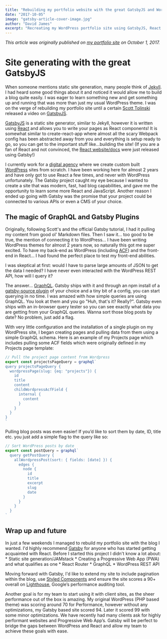```yaml
---
title: "Rebuilding my portfolio website with the great GatsbyJS and WordPress"
date: "2017-10-05"
image: "gatsby-article-cover-image.jpg"
author: "David James"
excerpt: "Recreating my WordPress portfolio site using GatsbyJS, React and the WordPress REST API"
---
```

*This article was originally published on [my portfolio site](http://dfjames.com/blog/site-generating-with-the-great-gatsbyjs) on October 1, 2017.*

# Site generating with the great GatsbyJS

When someone mentions static site generation, many people think of [Jekyll](https://jekyllrb.com/). I had heard some good things about it and noticed it would allow me to build a blog quite easily. I was eager to learn something new and get something up and running that was more than just my usual WordPress theme. I was on the verge of rebuilding my portfolio site until a certain [Scott Tolinski](https://www.youtube.com/user/LevelUpTuts) released a video on [GatsbyJS](https://www.youtube.com/watch?v=b2H7fWhQcdE&feature=youtu.be).

[GatsbyJS](/) is a static site generator, similar to Jekyll, however it is written using [React](https://reactjs.org/) and allows you to write your pages as React components! It is somewhat similar to create-react-app where almost all the scary Webpack config has been abstracted away from you and everything is setup ready to go, so you can get to the important stuff like...building the site! (If you are a fan of React and not convinced, the [React website/docs](https://reactjs.org/) were just released using Gatsby!)

I currently work for a [digital agency](http://chromatix.com.au) where we create custom built [WordPress](https://wordpress.org/) sites from scratch. I have been working here for almost 2 years and have only got to use React a few times, and never with WordPress unfortunately. The Gatsby project caught my eye because I wanted to create a site that was modern, fast, had blog capabilities, and gave me the opportunity to learn some more React and JavaScript. Another reason I ended up going with Gatsby was the promise that your project could be connected to various APIs or even a CMS of your choice.

## The magic of GraphQL and Gatsby Plugins

Originally, following Scott's and the official Gatsby tutorial, I had it pulling my content from good ol' Markdown files. Then I saw it... too good to be true, the mention of connecting it to WordPress... I have been writing WordPress themes for almost 2 years now, so naturally this got me super excited. To have my back-end as WordPress (including [ACF](https://www.advancedcustomfields.com/)) and the front-end in React… I had found the perfect place to test my front-end abilities.

I was skeptical at first: would I have to parse large amounts of JSON to get the data I needed? I have never even interacted with the WordPress REST API, how will I query it?

The answer... [GraphQL](http://graphql.org/). Gatsby ships with it and through an npm install of a [gatsby-source plugin](https://www.gatsbyjs.org/docs/plugins/) of your choice and a tiny bit of a config, you can start querying in no time. I was amazed with how simple queries are using GraphQL. You look at them and you go "Huh, that's it? Really?". Gatsby even ships with an in-browser query tester so you can see exactly what data you are getting from your GraphQL queries. Wanna sort those blog posts by date? No problem, just add a flag.

With very little configuration and the installation of a single plugin on my WordPress site, I began creating pages and pulling data from them using a simple GraphQL schema. Here is an example of my Projects page which includes pulling some ACF fields which were originally defined in my Projects page template:

```js
// Pull the project page content from Wordpress
export const projectsPageQuery = graphql`
query projectsPageQuery {
  wordpressPage(slug: {eq: "projects"}) {
    id
    title
    content
    childWordpressAcfField {
      internal {
        content
      }
    }
  }
}
`
```

Pulling blog posts was even easier! If you’d like to sort them by date, ID, title etc. you just add a simple flag to the query like so:

```js
// Sort WordPress posts by date
export const postQuery = graphql`
  query getPostQuery {
    allWordpressPost(sort: { fields: [date] }) {
      edges {
        node {
          id
          title
          excerpt
          slug
          date
        }
      }
    }
  }
`
```

## Wrap up and future

In just a few weekends I managed to rebuild my portfolio site with the blog I wanted. I'd highly recommend [Gatsby](https://www.gatsbyjs.org/tutorial/) for anyone who has started getting acquainted with React. Before I started this project I didn't know a lot about: * Static site generation/JAMstack * Creating a Progressive Web App (PWA) and what qualifies as one * React Router * GraphQL * WordPress REST API

Moving forward with Gatsby, I'd like to extend my site to include pagination within the blog, use [Styled Components](https://www.styled-components.com/) and ensure the site scores a 90+ overall on [Lighthouse](https://developers.google.com/web/tools/lighthouse/), Google’s performance auditing tool.

Another goal is for my team to start using it with client sites, as the sheer performance out of the box is amazing. My original WordPress (PHP based theme) was scoring around 70 for Performance, however without any optimizations, my Gatsby based site scored 94. Later it scored 99 with some minor optimizations. We have recently had many clients ask for highly performant websites and Progressive Web App’s. Gatsby will be perfect to bridge the gaps between WordPress and React and allow my team to achieve these goals with ease.